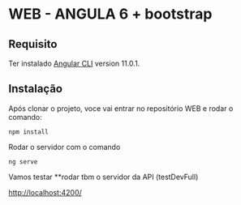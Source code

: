 WEB - ANGULA 6 + bootstrap
=================

Requisito
---------------
Ter instalado [Angular CLI](https://github.com/angular/angular-cli) version 11.0.1.

Instalação
---------------
Após clonar o projeto, voce vai entrar no repositório WEB e rodar o comando:
```
npm install
``` 

Rodar o servidor com o comando 
``` 
ng serve
```
Vamos testar **rodar tbm o servidor da API (testDevFull)
  
 [http://localhost:4200/](http://localhost:4200/)
